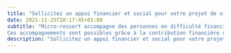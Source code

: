 ```yaml
---
title: "Sollicitez un appui financier et social pour votre projet de vie"
date: 2021-11-25T20:17:45+01:00
subtitle: "Micro-ressort accompagne des personnes en difficulté financière ou sociale.
Ces accompagnements sont possibles grâce à la contribution financière de donateurs. Des bénévoles assurent ces accompagnements."
description: "Sollicitez un appui financier et social pour votre projet de vie!"
---
```


